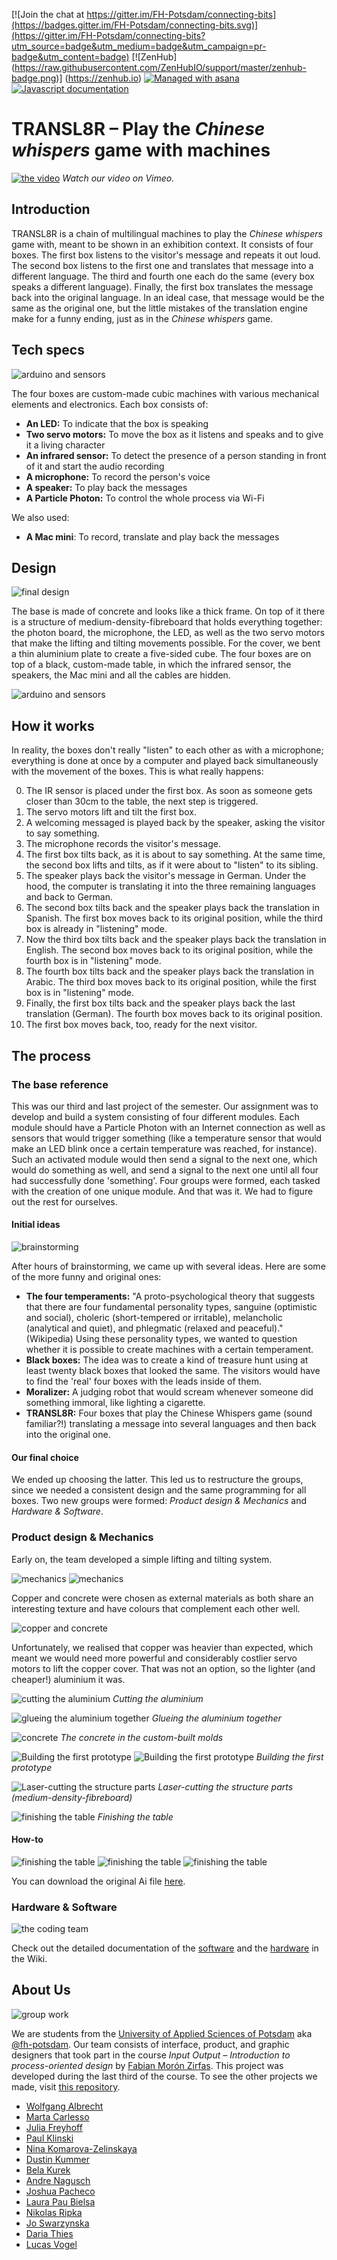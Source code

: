
[![Join the chat at https://gitter.im/FH-Potsdam/connecting-bits](https://badges.gitter.im/FH-Potsdam/connecting-bits.svg)](https://gitter.im/FH-Potsdam/connecting-bits?utm_source=badge&utm_medium=badge&utm_campaign=pr-badge&utm_content=badge) [![ZenHub] (https://raw.githubusercontent.com/ZenHubIO/support/master/zenhub-badge.png)] (https://zenhub.io) [![Managed with asana](https://raw.githubusercontent.com/FH-Potsdam/connecting-bits/master/documentation/asanabadge.jpg)](https://app.asana.com/-/share?s=80136391129690-GUJvZiI4OufoWMTDhjjkZauXYEhwvhpqUgnTvw22tMr-74348281972886)
[![Javascript documentation](http://fh-potsdam.github.io/connecting-bits/badge.svg?build=123)](http://fh-potsdam.github.io/connecting-bits/source.html)

# TRANSL8R – Play the _Chinese whispers_ game with machines

[![the video](images/tranls8r-video2.png)](https://www.vimeo.com/157480156)
*Watch our video on Vimeo.*


## Introduction
TRANSL8R is a chain of multilingual machines to play the _Chinese whispers_ game with, meant to be shown in an exhibition context.
It consists of four boxes. The first box listens to the visitor's message and repeats it out loud. The second box listens to the first one and translates that message into a different language. The third and fourth one each do the same (every box speaks a different language). Finally, the first box translates the message back into the original language. In an ideal case, that message would be the same as the original one, but the little mistakes of the translation engine make for a funny ending, just as in the _Chinese whispers_ game.


## Tech specs
![arduino and sensors](images/hardware-.3.jpg)

The four boxes are custom-made cubic machines with various mechanical elements and electronics. Each box consists of:

- **An LED:** To indicate that the box is speaking
- **Two servo motors:** To move the box as it listens and speaks and to give it a living character
- **An infrared sensor:** To detect the presence of a person standing in front of it and start the audio recording
- **A microphone:** To record the person's voice
- **A speaker:** To play back the messages
- **A Particle Photon:** To control the whole process via Wi-Fi

We also used:
- **A Mac mini**: To record, translate and play back the messages


## Design
![final design](images/hardware-.4.jpg)


The base is made of concrete and looks like a thick frame. On top of it there is a structure of medium-density-fibreboard that holds everything together: the photon board, the microphone, the LED, as well as the two servo motors that make the lifting and tilting movements possible. For the cover, we bent a thin aluminium plate to create a five-sided cube.
The four boxes are on top of a black, custom-made table, in which the infrared sensor, the speakers, the Mac mini and all the cables are hidden.


![arduino and sensors](images/hardware-.1.jpg)


## How it works
In reality, the boxes don't really "listen" to each other as with a microphone; everything is done at once by a computer and played back simultaneously with the movement of the boxes. This is what really happens:

0. The IR sensor is placed under the first box. As soon as someone gets closer than 30cm to the table, the next step is triggered.
1. The servo motors lift and tilt the first box.
2. A welcoming messaged is played back by the speaker, asking the visitor to say something.
3. The microphone records the visitor's message.
4. The first box tilts back, as it is about to say something. At the same time, the second box lifts and tilts, as if it were about to "listen" to its sibling.
5. The speaker plays back the visitor's message in German. Under the hood, the computer is translating it into the three remaining languages and back to German.
6. The second box tilts back and the speaker plays back the translation in Spanish. The first box moves back to its original position, while the third box is already in "listening" mode.
7. Now the third box tilts back and the speaker plays back the translation in English. The second box moves back to its original position, while the fourth box is in "listening" mode.
8. The fourth box tilts back and the speaker plays back the translation in Arabic. The third box moves back to its original position, while the first box is in "listening" mode.
9. Finally, the first box tilts back and the speaker plays back the last translation (German). The fourth box moves back to its original position.
10. The first box moves back, too, ready for the next visitor.


## The process

### The base reference
This was our third and last project of the semester. Our assignment was to develop and build a system consisting of four different modules. Each module should have a Particle Photon with an Internet connection as well as sensors that would trigger something (like a temperature sensor that would make an LED blink once a certain temperature was reached, for instance). Such an activated module would then send a signal to the next one, which would do something as well, and send a signal to the next one until all four had successfully done 'something'.
Four groups were formed, each tasked with the creation of one unique module. And that was it. We had to figure out the rest for ourselves.

#### Initial ideas
![brainstorming](images/group-work-.1.jpg)

After hours of brainstorming, we came up with several ideas. Here are some of the more funny and original ones:
- **The four temperaments:** "A proto-psychological theory that suggests that there are four fundamental personality types, sanguine (optimistic and social), choleric (short-tempered or irritable), melancholic (analytical and quiet), and phlegmatic (relaxed and peaceful)." (Wikipedia) Using these personality types, we wanted to question whether it is possible to create machines with a certain temperament.
- **Black boxes:** The idea was to create a kind of treasure hunt using at least twenty black boxes that looked the same. The visitors would have to find the 'real' four boxes with the leads inside of them.
- **Moralizer:** A judging robot that would scream whenever someone did something immoral, like lighting a cigarette.
- **TRANSL8R:** Four boxes that play the Chinese Whispers game (sound familiar?!) translating a message into several languages and then back into the original one.

#### Our final choice
We ended up choosing the latter. This led us to restructure the groups, since we needed a consistent design and the same programming for all boxes.
Two new groups were formed: _Product design & Mechanics_ and _Hardware & Software_.



### Product design & Mechanics
Early on, the team developed a simple lifting and tilting system.

![mechanics](images/mechanics-.1.jpg)
![mechanics](images/mechanics-.2.jpg)

Copper and concrete were chosen as external materials as both share an interesting texture and have colours that complement each other well.

![copper and concrete](images/product-design-.8.jpg)

Unfortunately, we realised that copper was heavier than expected, which meant we would need more powerful and considerably costlier servo motors to lift the copper cover. That was not an option, so the lighter (and cheaper!) aluminium it was.

![cutting the aluminium](images/product-design-.5.jpg)
_Cutting the aluminium_

![glueing the aluminium together](images/product-design-.7.jpg)
_Glueing the aluminium together_

![concrete](images/product-design-.6.jpg)
_The concrete in the custom-built molds_

![Building the first prototype](images/product-design-.2.jpg)
![Building the first prototype](images/product-design-.3.jpg)
_Building the first prototype_

![Laser-cutting the structure parts](images/product-design-.4.jpg)
_Laser-cutting the structure parts (medium-density-fibreboard)_

![finishing the table](images/product-design-.10.jpg)
_Finishing the table_

#### How-to

![finishing the table](images/TRANSL8R-How-to-3.png)
![finishing the table](images/TRANSL8R-How-to-1.png)
![finishing the table](images/TRANSL8R-How-to-2.png)

You can download the original Ai file [here](images/TRANSL8R-How-to.ai).


### Hardware & Software
![the coding team](images/software.jpg)

Check out the detailed documentation of the [software](https://github.com/FH-Potsdam/connecting-bits/wiki/The-Software) and the [hardware](https://github.com/FH-Potsdam/connecting-bits/wiki/The-Hardware) in the Wiki.


## About Us
![group work](images/group-work-.3.jpg)

We are students from the [University of Applied Sciences of Potsdam](http://fh-potsdam.de) aka [@fh-potsdam](https://github.com/FH-Potsdam). Our team consists of interface, product, and graphic designers that took part in the course _Input Output – Introduction to process-oriented design_ by [Fabian Morón Zirfas](https://github.com/fabiantheblind). This project was developed during the last third of the course. To see the other projects we made, visit [this repository](https://interface.fh-potsdam.de/eingabe-ausgabe/2015-2016/).

- [Wolfgang Albrecht](https://github.com/wollemannone)
- [Marta Carlesso](https://github.com/martakarta)
- [Julia Freyhoff](https://github.com/antsteelmule)
- [Paul Klinski](https://github.com/Logetcrea)
- [Nina Komarova-Zelinskaya](https://github.com/Ninotschka)
- [Dustin Kummer](https://github.com/miduku)
- [Bela Kurek](https://github.com/Q-rec)
- [Andre Nagusch](https://github.com/Ourelius)
- [Joshua Pacheco](https://github.com/josues)
- [Laura Pau Bielsa](https://github.com/lpaubielsa)
- [Nikolas Ripka](https://github.com/nikoripka)
- [Jo Swarzynska](https://github.com/swjo)
- [Daria Thies](https://github.com/dariaDunkelbier)
- [Lucas Vogel](https://github.com/vogelino)
